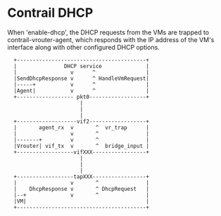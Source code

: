 # Contrail DHCP
When 'enable-dhcp', the DHCP requests from the VMs are trapped to contrail-vrouter-agent, 
which responds with the IP address of the VM's interface along with other configured DHCP options.





      +-----------------------------------------+
      |               DHCP service              |
      |                 v      ^                |
      |SendDhcpResponse v      ^ HandleVmRequest|
      |-----+           v      ^                |
      |Agent|           v      ^                |
      +------------------ pkt0------------------+
                           |
                           |
                           |
      +-------------------vif2------------------+
      |       agent_rx  v       ^  vr_trap      |
      |                 v       ^               |
      |-------+         v       ^               |
      |Vrouter| vif_tx  v       ^  bridge_input |
      +------------------vifXXX-----------------+
                           |
                           |
                           |
      +------------------tapXXX-----------------+
      |                 v       ^               |
      |    DhcpResponse v       ^ DhcpRequest   |
      |--+              v       ^               |
      |VM|                                      |
      +-----------------------------------------+
